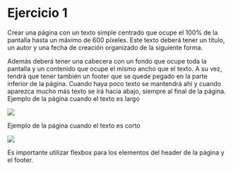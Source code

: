# Ejercicio 1

Crear una página con un texto simple centrado que ocupe el 100% de la pantalla hasta un máximo de 600 píxeles. Este texto deberá tener un título, un autor y una fecha de creación organizado de la siguiente forma.

Además deberá tener una cabecera con un fondo que ocupe toda la pantalla y un contenido que ocupe el mismo ancho que el texto. A su vez, tendrá que tener también un footer que se quede pegado en la parte inferior de la página. Cuando haya poco texto se mantendrá ahí y cuando aparezca mucho más texto se irá hacia abajo, siempre al final de la página.
Ejemplo de la página cuando el texto es largo

![](https://storage.googleapis.com/academia-geek-general-bucket/modulo-1/modulo_1_img_27.png)

Ejemplo de la página cuando el texto es corto

![](https://storage.googleapis.com/academia-geek-general-bucket/modulo-1/modulo_1_img_28.png)

Es importante utilizar flexbox para los elementos del header de la página y el footer.
